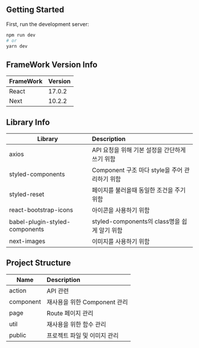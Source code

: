 ## Getting Started

First, run the development server:

```bash
npm run dev
# or
yarn dev
```

## FrameWork Version Info

| FrameWork | Version |
|---|---|
| React | 17.0.2 |
| Next | 10.2.2 |

## Library Info

| Library | Description |
|---|:------|
| axios | API 요청을 위해 기본 설정을 간단하게 쓰기 위함 |
| styled-components | Component 구조 마다 style을 주어 관리하기 위함 |
| styled-reset | 페이지를 불러올때 동일한 조건을 주기 위함 |
| react-bootstrap-icons | 아이콘을 사용하기 위함 |
| babel-plugin-styled-components | styled-components의 class명을 쉽게 알기 위함 |
| next-images | 이미지를 사용하기 위함 |

## Project Structure

| Name | Description |
|---|:------|
| action | API 관련 |
| component | 재사용을 위한 Component 관리 |
| page | Route 페이지 관리 |
| util | 재사용을 위한 함수 관리 |
| public | 프로젝트 파일 및 이미지 관리 |

